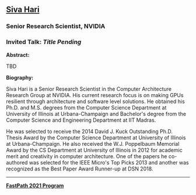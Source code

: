 ## [Siva Hari](https://research.nvidia.com/person/siva-hari)
### Senior Research Scientist, NVIDIA

### Invited Talk:  *Title Pending*

**Abstract:**

TBD

**Biography:**

Siva Hari is a Senior Research Scientist in the Computer Architecture Research Group at NVIDIA.  His current research focus is on making GPUs resilient through architecture and software level solutions. He obtained his Ph.D. and M.S. degrees from the Computer Science Department at University of Illinois at Urbana-Champaign and Bachelor's degree from the Computer Science and Engineering Department at IIT Madras.

He was selected to receive the 2014 David J. Kuck Outstanding Ph.D. Thesis Award by the Computer Science Department at University of Illinois at Urbana-Champaign. He also received the W.J. Poppelbaum Memorial Award by the CS Department at University of Illinois in 2012 for academic merit and creativity in computer architecture. One of the papers he co-authored was selected for the IEEE Micro's Top Picks 2013 and another was recognized as the Best Paper Award Runner-up at DSN 2018.

----
**[FastPath 2021 Program](https://tinyurl.com/fastpath2021/Program)**
